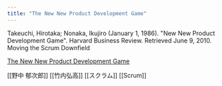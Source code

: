 ```yaml
---
title: "The New New Product Development Game"
---
```


Takeuchi, Hirotaka; Nonaka, Ikujiro (January 1, 1986). "New New Product Development Game". Harvard Business Review. Retrieved June 9, 2010. Moving the Scrum Downfield

[The New New Product Development Game](https://hbr.org/1986/01/the-new-new-product-development-game)

[[野中 郁次郎]] [[竹内弘高]] [[スクラム]] [[Scrum]]
